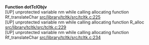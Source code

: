   
__Function dotTclObjv__  
  [UP] unprotected variable nm while calling allocating function Rf_translateChar [src/library/tcltk/src/tcltk.c:225](https://github.com/wch/r-source/blob/6ac7c2bb209b70cd54439f3360b4b0fa252c3f1d/src/library/tcltk/src/tcltk.c/#L225)  
  [UP] unprotected variable nm while calling allocating function R_alloc [src/library/tcltk/src/tcltk.c:229](https://github.com/wch/r-source/blob/6ac7c2bb209b70cd54439f3360b4b0fa252c3f1d/src/library/tcltk/src/tcltk.c/#L229)  
  [UP] unprotected variable nm while calling allocating function Rf_translateChar [src/library/tcltk/src/tcltk.c:234](https://github.com/wch/r-source/blob/6ac7c2bb209b70cd54439f3360b4b0fa252c3f1d/src/library/tcltk/src/tcltk.c/#L234)  
